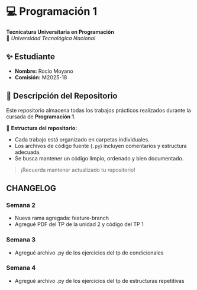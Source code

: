# 💻 Programación 1  
**Tecnicatura Universitaria en Programación**  
📍 *Universidad Tecnológica Nacional*  

## ✨ Estudiante  
- **Nombre:** Rocío Moyano
- **Comisión:** M2025-18

## 📂 Descripción del Repositorio  
Este repositorio almacena todas los trabajos prácticos realizados durante la cursada de **Programación 1**.  

📌 **Estructura del repositorio:**  
- Cada trabajo está organizado en carpetas individuales.  
- Los archivos de código fuente (`.py`) incluyen comentarios y estructura adecuada.  
- Se busca mantener un código limpio, ordenado y bien documentado.  


> ¡Recuerda mantener actualizado tu repositorio!

## CHANGELOG
### Semana 2
- Nueva rama agregada: feature-branch
- Agregué PDF del TP de la unidad 2 y código del TP 1


### Semana 3
- Agregué archivo .py de los ejercicios del tp de condicionales

### Semana 4
- Agregué archivo .py de los ejercicios del tp de estructuras repetitivas